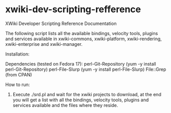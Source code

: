 xwiki-dev-scripting-refference
==============================

XWiki Developer Scripting Reference Documentation

The following script lists all the available bindings, velocity tools, plugins and services available in xwiki-commons, xwiki-platform, 
xwiki-rendering, xwiki-enterprise and xwiki-manager. 

Installation: 

Dependencies (tested on Fedora 17): 
perl-Git-Repository (yum -y install perl-Git-Repository)
perl-File-Slurp (yum -y install perl-File-Slurp)
File::Grep (from CPAN)

How to run: 
1. Execute ./srd.pl and wait for the xwiki projects to download, at the end you will get a list with all the bindings, velocity tools, plugins and services available
and the files where they reside. 